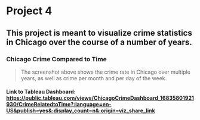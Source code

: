 # Project 4
 
## This project is meant to visualize crime statistics in Chicago over the course of a number of years. 


### Chicago Crime Compared to Time

> The screenshot above shows the crime rate in Chicago over multiple years, as well as crime per month and per day of the week.


#### Link to Tableau Dashboard: https://public.tableau.com/views/ChicagoCrimeDashboard_16835801921930/CrimeRelatedtoTime?:language=en-US&publish=yes&:display_count=n&:origin=viz_share_link

